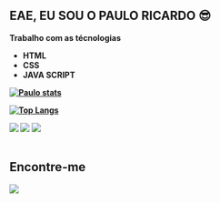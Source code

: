 ## EAE, EU SOU O PAULO RICARDO 😎

<b>Trabalho com as técnologias<b>
<ul>
  <li>HTML</li>
  <li>CSS</li>
  <li>JAVA SCRIPT</li>
</ul>




[![Paulo stats](https://github-readme-stats.vercel.app/api?username=PauloRicardosc)](https://github.com/anuraghazra/github-readme-stats)


[![Top Langs](https://github-readme-stats.vercel.app/api/top-langs/?username=PauloRicardosc)](https://github.com/anuraghazra/github-readme-stats)



<img src="https://img.shields.io/badge/HTML-239120?style=for-the-badge&logo=html5&logoColor=white"/>

<img src="https://img.shields.io/badge/CSS-239120?&style=for-the-badge&logo=css3&logoColor=white"/>

<img src="https://img.shields.io/badge/JavaScript-F7DF1E?style=for-the-badge&logo=javascript&logoColor=black"/>
<br>
<br>
<h2>Encontre-me</h2>
<img src=https://img.shields.io/badge/LinkedIn-0077B5?style=for-the-badge&logo=linkedin&logoColor=white <a href=https://www.linkedin.com/in/paulo-ricardo-silva-cruz-296890160/></a>





